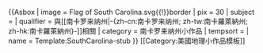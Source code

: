 {{Asbox
| image     = Flag of South Carolina.svg{{!}}border
| pix       = 30
| subject   = 
| qualifier = 與[[南卡罗来纳州|-{zh-cn:南卡罗来纳州; zh-tw:南卡羅萊納州; zh-hk:南卡羅萊納州}-]]相關
| category  = 南卡罗来纳州小作品
| tempsort  = 
| name      = Template:SouthCarolina-stub
}}<noinclude>
[[Category:美國地理小作品模板]]
</noinclude>
